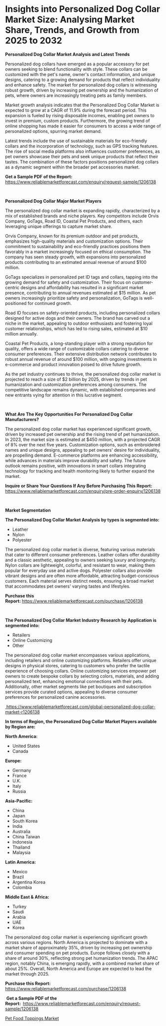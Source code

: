 <p><h1>Insights into Personalized Dog Collar Market Size: Analysing Market Share, Trends, and Growth from 2025 to 2032</h1></p><p><strong>Personalized Dog Collar Market Analysis and Latest Trends</strong></p>
<p><p>Personalized dog collars have emerged as a popular accessory for pet owners seeking to blend functionality with style. These collars can be customized with the pet's name, owner's contact information, and unique designs, catering to a growing demand for products that reflect individuality and enhance safety. The market for personalized dog collars is witnessing robust growth, driven by increasing pet ownership and the humanization of pets, where owners are increasingly treating pets as family members.</p><p>Market growth analysis indicates that the Personalized Dog Collar Market is expected to grow at a CAGR of 11.9% during the forecast period. This expansion is fueled by rising disposable incomes, enabling pet owners to invest in premium, custom products. Furthermore, the growing trend of online shopping has made it easier for consumers to access a wide range of personalized options, spurring market demand.</p><p>Latest trends include the use of sustainable materials for eco-friendly collars and the incorporation of technology, such as GPS tracking features. The rise of social media platforms also influences customer preferences, as pet owners showcase their pets and seek unique products that reflect their tastes. The combination of these factors positions personalized dog collars as a dynamic segment within the broader pet accessories market.</p></p>
<p><strong>Get a Sample PDF of the Report:&nbsp;</strong> <a href="https://www.reliablemarketforecast.com/enquiry/request-sample/1206138?utm_campaign=1789&utm_medium=2&utm_source=Github&utm_content=ia&utm_term=04042025&utm_id=personalized-dog-collar">https://www.reliablemarketforecast.com/enquiry/request-sample/1206138</a></p>
<p>&nbsp;</p>
<p><strong>Personalized Dog Collar Major Market Players</strong></p>
<p><p>The personalized dog collar market is expanding rapidly, characterized by a mix of established brands and niche players. Key competitors include Orvis Company, GoTags, Road ID, Coastal Pet Products, and others, each leveraging unique offerings to capture market share.</p><p>Orvis Company, known for its premium outdoor and pet products, emphasizes high-quality materials and customization options. Their commitment to sustainability and eco-friendly practices positions them favorably in a market increasingly focused on ethical consumption. The company has seen steady growth, with expansions into personalized products contributing to an estimated annual revenue of around $100 million.</p><p>GoTags specializes in personalized pet ID tags and collars, tapping into the growing demand for safety and customization. Their focus on customer-centric designs and affordability has resulted in a significant market presence, contributing to annual revenues estimated at $15 million. As pet owners increasingly prioritize safety and personalization, GoTags is well-positioned for continued growth.</p><p>Road ID focuses on safety-oriented products, including personalized collars designed for active dogs and their owners. The brand has carved out a niche in the market, appealing to outdoor enthusiasts and fostering loyal customer relationships, which has led to rising sales, estimated at $10 million annually.</p><p>Coastal Pet Products, a long-standing player with a strong reputation for quality, offers a wide range of customizable collars catering to diverse consumer preferences. Their extensive distribution network contributes to robust annual revenue of around $100 million, with ongoing investments in e-commerce and product innovation poised to drive future growth.</p><p>As the pet industry continues to thrive, the personalized dog collar market is projected to reach a size of $2 billion by 2025, driven by trends in pet humanization and customization preferences among consumers. The competitive landscape remains dynamic, with established companies and new entrants vying for attention in this lucrative segment.</p></p>
<p>&nbsp;</p>
<p><strong>What Are The Key Opportunities For Personalized Dog Collar Manufacturers?</strong></p>
<p><p>The personalized dog collar market has experienced significant growth, driven by increased pet ownership and the rising trend of pet humanization. In 2023, the market size is estimated at $450 million, with a projected CAGR of 8% over the next five years. Customization options, such as embroidered names and unique designs, appealing to pet owners' desire for individuality, are propelling demand. E-commerce platforms are enhancing accessibility, while advances in materials improve durability and safety. The future outlook remains positive, with innovations in smart collars integrating technology for tracking and health monitoring likely to further expand the market.</p></p>
<p><strong>Inquire or Share Your Questions If Any Before Purchasing This Report:</strong> <a href="https://www.reliablemarketforecast.com/enquiry/pre-order-enquiry/1206138?utm_campaign=1789&utm_medium=2&utm_source=Github&utm_content=ia&utm_term=04042025&utm_id=personalized-dog-collar">https://www.reliablemarketforecast.com/enquiry/pre-order-enquiry/1206138</a></p>
<p>&nbsp;</p>
<p><strong>Market Segmentation</strong></p>
<p><strong>The Personalized Dog Collar Market Analysis by types is segmented into:</strong></p>
<p><ul><li>Leather</li><li>Nylon</li><li>Polyester</li></ul></p>
<p><p>The personalized dog collar market is diverse, featuring various materials that cater to different consumer preferences. Leather collars offer durability and a classic aesthetic, appealing to owners seeking luxury and longevity. Nylon collars are lightweight, colorful, and resistant to wear, making them popular for everyday use and active dogs. Polyester collars also provide vibrant designs and are often more affordable, attracting budget-conscious customers. Each material serves distinct needs, ensuring a broad market that accommodates pet owners' varying tastes and lifestyles.</p></p>
<p><strong>Purchase this Report:&nbsp;</strong><a href="https://www.reliablemarketforecast.com/purchase/1206138?utm_campaign=1789&utm_medium=2&utm_source=Github&utm_content=ia&utm_term=04042025&utm_id=personalized-dog-collar">https://www.reliablemarketforecast.com/purchase/1206138</a></p>
<p>&nbsp;</p>
<p><strong>The Personalized Dog Collar Market Industry Research by Application is segmented into:</strong></p>
<p><ul><li>Retailers</li><li>Online Customizing</li><li>Other</li></ul></p>
<p><p>The personalized dog collar market encompasses various applications, including retailers and online customizing platforms. Retailers offer unique designs in physical stores, catering to customers who prefer the tactile experience of choosing collars. Online customizing services empower pet owners to create bespoke collars by selecting colors, materials, and adding personalized text, enhancing emotional connections with their pets. Additionally, other market segments like pet boutiques and subscription services provide curated options, appealing to diverse consumer preferences for personalized canine accessories.</p></p>
<p><a href="https://www.reliablemarketforecast.com/global-personalized-dog-collar-market-r1206138?utm_campaign=1789&utm_medium=2&utm_source=Github&utm_content=ia&utm_term=04042025&utm_id=personalized-dog-collar">&nbsp;https://www.reliablemarketforecast.com/global-personalized-dog-collar-market-r1206138</a></p>
<p><strong>In terms of Region, the Personalized Dog Collar Market Players available by Region are:</strong></p>
<p>
    <p> <strong> North America: </strong>
        <ul>
            <li>United States</li>
            <li>Canada</li>
        </ul>
        </p> 
    <p> <strong> Europe: </strong>
        <ul>
            <li>Germany</li>
            <li>France</li>
            <li>U.K.</li>
            <li>Italy</li>
            <li>Russia</li>
        </ul>
        </p> 
    <p> <strong> Asia-Pacific: </strong>
        <ul>
            <li>China</li>
            <li>Japan</li>
            <li>South Korea</li>
            <li>India</li>
            <li>Australia</li>
            <li>China Taiwan</li>
            <li>Indonesia</li>
            <li>Thailand</li>
            <li>Malaysia</li>
        </ul>
        </p> 
    <p> <strong> Latin America: </strong>
        <ul>
            <li>Mexico</li>
            <li>Brazil</li>
            <li>Argentina Korea</li>
            <li>Colombia</li>
        </ul>
        </p> 
    <p> <strong> Middle East & Africa: </strong>
        <ul>
            <li>Turkey</li>
            <li>Saudi</li>
            <li>Arabia</li>
            <li>UAE</li>
            <li>Korea</li>
        </ul>
    </p>
    </p>
<p><p>The personalized dog collar market is experiencing significant growth across various regions. North America is projected to dominate with a market share of approximately 35%, driven by increasing pet ownership and consumer spending on pet products. Europe follows closely with a share of around 30%, reflecting strong pet humanization trends. The APAC region, notably China, is emerging rapidly, with a combined market share of about 25%. Overall, North America and Europe are expected to lead the market through 2025.</p></p>
<p><strong>Purchase this Report: </strong><a href="https://www.reliablemarketforecast.com/purchase/1206138?utm_campaign=1789&utm_medium=2&utm_source=Github&utm_content=ia&utm_term=04042025&utm_id=personalized-dog-collar">https://www.reliablemarketforecast.com/purchase/1206138</a></p>
<p>&nbsp;<strong>Get a Sample PDF of the Report:&nbsp;&nbsp;</strong><a href="https://www.reliablemarketforecast.com/enquiry/request-sample/1206138?utm_campaign=1789&utm_medium=2&utm_source=Github&utm_content=ia&utm_term=04042025&utm_id=personalized-dog-collar">https://www.reliablemarketforecast.com/enquiry/request-sample/1206138</a></p>
<p><strong></strong></p>
<p><p><a href="https://github.com/willjis/Market-Research-Report-List-1/blob/main/pet-food-toppings-market.md?utm_campaign=1789&utm_medium=2&utm_source=Github&utm_content=ia&utm_term=04042025&utm_id=personalized-dog-collar">Pet Food Toppings Market</a></p></p>